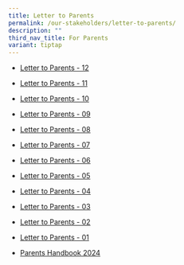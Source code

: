 ```yaml
---
title: Letter to Parents
permalink: /our-stakeholders/letter-to-parents/
description: ""
third_nav_title: For Parents
variant: tiptap
---
```

<p></p>
<ul data-tight="true" class="tight">
<li>
<p><a href="/files/2024 Letter to Parents/PVPS_2024_12_Merged.pdf" rel="noopener noreferrer nofollow" target="_blank">Letter to Parents - 12</a>
</p>
</li>
<li>
<p><a href="/files/2024 Letter to Parents/PVPS_2024_11.pdf" rel="noopener noreferrer nofollow" target="_blank">Letter to Parents - 11</a>
</p>
</li>
<li>
<p><a href="/files/2024 Letter to Parents/PVPS_2024_10.pdf" rel="noopener noreferrer nofollow" target="_blank">Letter to Parents - 10</a>
</p>
</li>
<li>
<p><a href="/files/2024 Letter to Parents/PVPS_2024_09.pdf" rel="noopener noreferrer nofollow" target="_blank">Letter to Parents - 09</a>
</p>
</li>
<li>
<p><a href="/files/2024 Letter to Parents/PVPS_2024_08.pdf" rel="noopener noreferrer nofollow" target="_blank">Letter to Parents - 08</a>
</p>
</li>
<li>
<p><a href="/files/2024_P1_Assessment_Overview__Term_2_.pdf" rel="noopener noreferrer nofollow" target="_blank"><u>Letter to Parents - 07</u></a>
</p>
</li>
<li>
<p><a href="/files/2024 Letter to Parents/PVPS_2024_06.pdf" rel="noopener noreferrer nofollow" target="_blank">Letter to Parents - 06</a>
</p>
</li>
<li>
<p><a href="/files/2024 Letter to Parents/PVPS_2024_05.pdf" rel="noopener noreferrer nofollow" target="_blank">Letter to Parents - 05</a>
</p>
</li>
<li>
<p><a href="/files/2024 Letter to Parents/PVPS_2024_04.pdf" rel="noopener noreferrer nofollow" target="_blank">Letter to Parents - 04</a>
</p>
</li>
<li>
<p><a href="/files/2024 Letter to Parents/PVPS_2024_03.pdf" rel="noopener noreferrer nofollow" target="_blank">Letter to Parents - 03</a>
</p>
</li>
<li>
<p><a href="/files/Website_PVPS_2024_02.pdf" rel="noopener noreferrer nofollow" target="_blank">Letter to Parents - 02</a>
</p>
</li>
<li>
<p><a href="/files/2024 Letter to Parents/PVPS_2024_01.pdf" rel="noopener noreferrer nofollow" target="_blank">Letter to Parents - 01</a>
</p>
</li>
<li>
<p><a href="/files/2024 Info for Parents/Parents_handbook_2024.pdf" rel="noopener noreferrer nofollow" target="_blank">Parents Handbook 2024</a>
</p>
<p></p>
</li>
</ul>
<p></p>